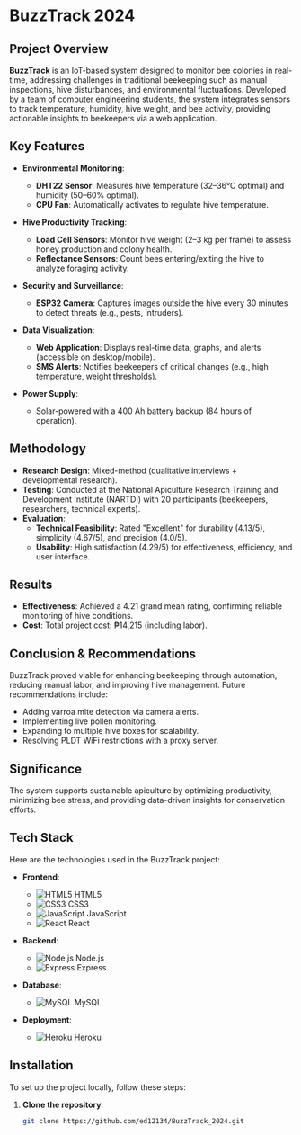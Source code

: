 # BuzzTrack 2024

## Project Overview

**BuzzTrack** is an IoT-based system designed to monitor bee colonies in real-time, addressing challenges in traditional beekeeping such as manual inspections, hive disturbances, and environmental fluctuations. Developed by a team of computer engineering students, the system integrates sensors to track temperature, humidity, hive weight, and bee activity, providing actionable insights to beekeepers via a web application.

## Key Features

- **Environmental Monitoring**:
  - **DHT22 Sensor**: Measures hive temperature (32–36°C optimal) and humidity (50–60% optimal).
  - **CPU Fan**: Automatically activates to regulate hive temperature.

- **Hive Productivity Tracking**:
  - **Load Cell Sensors**: Monitor hive weight (2–3 kg per frame) to assess honey production and colony health.
  - **Reflectance Sensors**: Count bees entering/exiting the hive to analyze foraging activity.

- **Security and Surveillance**:
  - **ESP32 Camera**: Captures images outside the hive every 30 minutes to detect threats (e.g., pests, intruders).

- **Data Visualization**:
  - **Web Application**: Displays real-time data, graphs, and alerts (accessible on desktop/mobile).
  - **SMS Alerts**: Notifies beekeepers of critical changes (e.g., high temperature, weight thresholds).

- **Power Supply**:
  - Solar-powered with a 400 Ah battery backup (84 hours of operation).

## Methodology

- **Research Design**: Mixed-method (qualitative interviews + developmental research).
- **Testing**: Conducted at the National Apiculture Research Training and Development Institute (NARTDI) with 20 participants (beekeepers, researchers, technical experts).
- **Evaluation**:
  - **Technical Feasibility**: Rated "Excellent" for durability (4.13/5), simplicity (4.67/5), and precision (4.0/5).
  - **Usability**: High satisfaction (4.29/5) for effectiveness, efficiency, and user interface.

## Results

- **Effectiveness**: Achieved a 4.21 grand mean rating, confirming reliable monitoring of hive conditions.
- **Cost**: Total project cost: ₱14,215 (including labor).

## Conclusion & Recommendations

BuzzTrack proved viable for enhancing beekeeping through automation, reducing manual labor, and improving hive management. Future recommendations include:

- Adding varroa mite detection via camera alerts.
- Implementing live pollen monitoring.
- Expanding to multiple hive boxes for scalability.
- Resolving PLDT WiFi restrictions with a proxy server.

## Significance

The system supports sustainable apiculture by optimizing productivity, minimizing bee stress, and providing data-driven insights for conservation efforts.

## Tech Stack

Here are the technologies used in the BuzzTrack project:

- **Frontend**: 
  - ![HTML5](https://img.icons8.com/color/48/000000/html-5.png) HTML5
  - ![CSS3](https://img.icons8.com/color/48/000000/css3.png) CSS3
  - ![JavaScript](https://img.icons8.com/color/48/000000/javascript.png) JavaScript
  - ![React](https://img.icons8.com/color/48/000000/react-native.png) React

- **Backend**: 
  - ![Node.js](https://img.icons8.com/color/48/000000/nodejs.png) Node.js
  - ![Express](https://img.icons8.com/color/48/000000/express.png) Express

- **Database**: 
  - ![MySQL](https://img.icons8.com/color/48/000000/mysql.png) MySQL

- **Deployment**: 
  - ![Heroku](https://img.icons8.com/color/48/000000/heroku.png) Heroku

## Installation

To set up the project locally, follow these steps:

1. **Clone the repository**:
   ```bash
   git clone https://github.com/ed12134/BuzzTrack_2024.git

